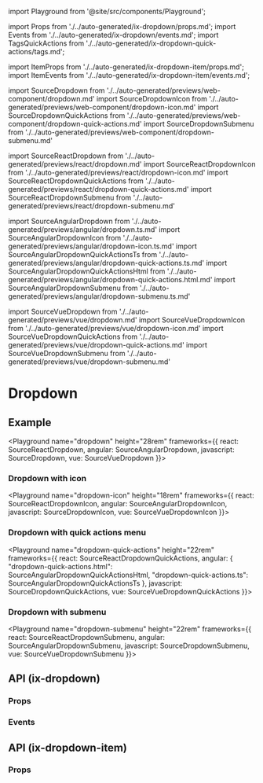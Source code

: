 import Playground from '@site/src/components/Playground';

import Props from './../auto-generated/ix-dropdown/props.md';
import Events from './../auto-generated/ix-dropdown/events.md';
import TagsQuickActions from './../auto-generated/ix-dropdown-quick-actions/tags.md';

import ItemProps from './../auto-generated/ix-dropdown-item/props.md';
import ItemEvents from './../auto-generated/ix-dropdown-item/events.md';

import SourceDropdown from './../auto-generated/previews/web-component/dropdown.md'
import SourceDropdownIcon from './../auto-generated/previews/web-component/dropdown-icon.md'
import SourceDropdownQuickActions from './../auto-generated/previews/web-component/dropdown-quick-actions.md'
import SourceDropdownSubmenu from './../auto-generated/previews/web-component/dropdown-submenu.md'

import SourceReactDropdown from './../auto-generated/previews/react/dropdown.md'
import SourceReactDropdownIcon from './../auto-generated/previews/react/dropdown-icon.md'
import SourceReactDropdownQuickActions from './../auto-generated/previews/react/dropdown-quick-actions.md'
import SourceReactDropdownSubmenu from './../auto-generated/previews/react/dropdown-submenu.md'

import SourceAngularDropdown from './../auto-generated/previews/angular/dropdown.ts.md'
import SourceAngularDropdownIcon from './../auto-generated/previews/angular/dropdown-icon.ts.md'
import SourceAngularDropdownQuickActionsTs from './../auto-generated/previews/angular/dropdown-quick-actions.ts.md'
import SourceAngularDropdownQuickActionsHtml from './../auto-generated/previews/angular/dropdown-quick-actions.html.md'
import SourceAngularDropdownSubmenu from './../auto-generated/previews/angular/dropdown-submenu.ts.md'

import SourceVueDropdown from './../auto-generated/previews/vue/dropdown.md'
import SourceVueDropdownIcon from './../auto-generated/previews/vue/dropdown-icon.md'
import SourceVueDropdownQuickActions from './../auto-generated/previews/vue/dropdown-quick-actions.md'
import SourceVueDropdownSubmenu from './../auto-generated/previews/vue/dropdown-submenu.md'

# Dropdown

## Example

<Playground
name="dropdown" height="28rem"
frameworks={{
  react: SourceReactDropdown,
  angular: SourceAngularDropdown,
  javascript: SourceDropdown,
  vue: SourceVueDropdown
}}></Playground>

### Dropdown with icon

<Playground
name="dropdown-icon" height="18rem"
frameworks={{
  react: SourceReactDropdownIcon,
  angular: SourceAngularDropdownIcon,
  javascript: SourceDropdownIcon,
  vue: SourceVueDropdownIcon
}}></Playground>

### Dropdown with quick actions menu

<TagsQuickActions />

<Playground
name="dropdown-quick-actions" height="22rem"
frameworks={{
  react: SourceReactDropdownQuickActions,
  angular: {
    "dropdown-quick-actions.html": SourceAngularDropdownQuickActionsHtml,
    "dropdown-quick-actions.ts": SourceAngularDropdownQuickActionsTs
  },
  javascript: SourceDropdownQuickActions,
  vue: SourceVueDropdownQuickActions
}}></Playground>

### Dropdown with submenu

<Playground
name="dropdown-submenu" height="22rem"
frameworks={{
  react: SourceReactDropdownSubmenu,
  angular: SourceAngularDropdownSubmenu,
  javascript: SourceDropdownSubmenu,
  vue: SourceVueDropdownSubmenu
}}></Playground>

## API (ix-dropdown)

### Props

<Props />

### Events

<Events />

## API (ix-dropdown-item)

### Props

<ItemProps />
